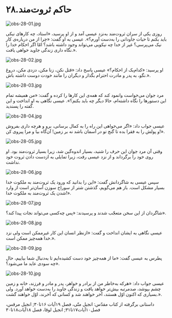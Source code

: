 ۲۸.حاکم ثروت‌مند
================

![obs-28-01.jpg](/var/www/vhosts/door43.org/httpdocs/data/gitrepo/media/en/obs/obs-28-01.jpg "obs-28-01.jpg")

روزی یکی از سران ثروت‌مند به‌نزد عیسی آمد و از او پرسید، «استاد، چه
کارهای نیکی باید بکنم تا حیات جاودانی را به‌دست آورم؟». عیسی به او گفت:
«چرا از من درباره‌ی کار نیک می‌پرسی؟ غیر از خدا چه نیکویی می‌تواند وجود
داشته باشد؟ امّا اگر احکام خدا را نگاه داری زندگی جاوید خواهی یافت.».

![obs-28-02.jpg](/var/www/vhosts/door43.org/httpdocs/data/gitrepo/media/en/obs/obs-28-02.jpg "obs-28-02.jpg")

او پرسید: «کدام‌یک از احکام؟» عیسی پاسخ داد: «قتل نکن، زنا مکن، دزدی
مکن، دروغ نگو، به پدر و مادرت احترام بگذار و دیگران را مانند خودت دوست
داشته باش.».

![obs-28-03.jpg](/var/www/vhosts/door43.org/httpdocs/data/gitrepo/media/en/obs/obs-28-03.jpg "obs-28-03.jpg")

مرد جوان می‌خواست وانمود کند که همه‌ی این کارها را کرده و گفت: «من همیشه
تمام این دستورها را نگاه داشته‌ام، حالا دیگر چه باید بکنم؟». عیسی نگاهی
به او انداخت و این گفته را پسندید.

![obs-28-04.jpg](/var/www/vhosts/door43.org/httpdocs/data/gitrepo/media/en/obs/obs-28-04.jpg "obs-28-04.jpg")

عیسی جواب داد: «اگر می‌خواهی این راه را به کمال برسانی، برو و هر‌چه داری
بفروش و پولش را به فقرا بده تا گنج تو در آسمان باشد نه بر زمین! آن‌گاه
بیا و مرا پیروی کن!».

![obs-28-05.jpg](/var/www/vhosts/door43.org/httpdocs/data/gitrepo/media/en/obs/obs-28-05.jpg "obs-28-05.jpg")

وقتی آن مرد جوان این حرف را شنید، بسیار اندوه‌گین شد، زیرا بسیار
ثروت‌مند بود. او روی خود را برگرداند و از نزد عیسی رفت، زیرا تمایلی به
ازدست دادن ثروت خود نداشت.

![obs-28-06.jpg](/var/www/vhosts/door43.org/httpdocs/data/gitrepo/media/en/obs/obs-28-06.jpg "obs-28-06.jpg")

سپس عیسی به شاگردانش گفت: «این را بدانید که ورود یک ثروت‌مند به ملکوت
خدا بسیار مشکل است. باز هم می‌گویم، گذشتن شتر از سوراخ سوزن آسان‌تر است
از وارد شدن یک ثروت‌مند به ملکوت خدا!».

![obs-28-07.jpg](/var/www/vhosts/door43.org/httpdocs/data/gitrepo/media/en/obs/obs-28-07.jpg "obs-28-07.jpg")

شاگردان از این سخن متعجّب شدند و پرسیدند: «پس چه‌کسی می‌تواند نجات پیدا
کند؟».

![obs-28-08.jpg](/var/www/vhosts/door43.org/httpdocs/data/gitrepo/media/en/obs/obs-28-08.jpg "obs-28-08.jpg")

عیسی نگاهی به ایشان انداخت و گفت: «از‌نظر انسان این کار غیرممکن است ولی
نزد خدا همه‌چیز ممکن است.».

![obs-28-09.jpg](/var/www/vhosts/door43.org/httpdocs/data/gitrepo/media/en/obs/obs-28-09.jpg "obs-28-09.jpg")

پطرس به عیسی گفت: «ما از همه‌چیز خود دست کشیده‌ایم تا به‌دنبال شما
بیاییم، حال چه سودی عاید ما می‌شود؟».

![obs-28-10.jpg](/var/www/vhosts/door43.org/httpdocs/data/gitrepo/media/en/obs/obs-28-10.jpg "obs-28-10.jpg")

عیسی جواب داد: «هرکه به‌خاطر من از برادر و خواهر، پدر و مادر و فرزند،
خانه و زمین چشم بپوشد، صد‌مرتبه بیش‌تر خواهد یافت و زندگی جاوید را
به‌دست خواهد آورد. ولی بسیاری که اکنون اوّل هستند، آخر خواهند شد و کسانی
که آخرند، اوّل خواهند گشت.».

داستانی برگرفته از کتاب مقدّس: انجیل متّی، فصل ۱۹آیات ۱۶تا۳۰; انجیل
مرقس، فصل۱۰آیات۱۷تا۳۱; انجیل لوقا، فصل ۱۸آیات۱۸تا۳۰
